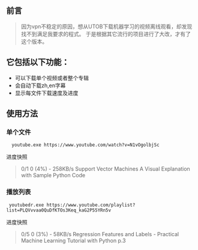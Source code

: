 ## 前言
> 因为vpn不稳定的原因，想从UTOB下载机器学习的视频离线观看，却发现找不到满足我要求的程式。
> 于是根据其它流行的项目进行了大改，才有了这个版本。
> 
## 它包括以下功能：
- 可以下载单个视频或者整个专辑
- 会自动下载zh,en字幕
- 显示每文件下载速度及进度

## 使用方法
### 单个文件
```shell
  youtube.exe https://www.youtube.com/watch?v=N1vOgolbjSc 
```
进度快照 
> 0/1 0 (4%) - 258KB/s Support Vector Machines A Visual Explanation with Sample Python Code

### 播放列表
```shell
 youtubedr.exe https://www.youtube.com/playlist?list=PLQVvvaa0QuDfKTOs3Keq_kaG2P55YRn5v 
```
进度快照
> 0/5 0 (3%) - 58KB/s Regression Features and Labels - Practical Machine Learning Tutorial with Python p.3
